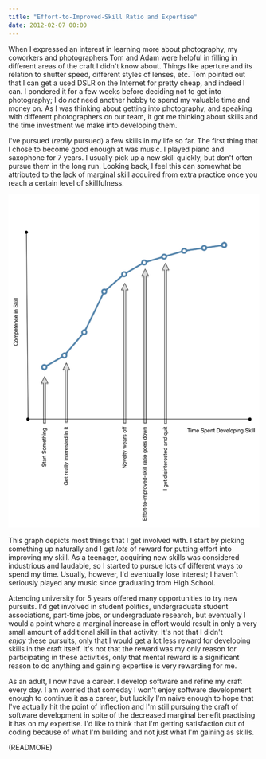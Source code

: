 ```yaml
---
title: "Effort-to-Improved-Skill Ratio and Expertise"
date: 2012-02-07 00:00
---
```


When I expressed an interest in learning more about photography, my coworkers and photographers Tom and Adam were helpful in filling in different areas of the craft I didn't know about. Things like aperture and its relation to shutter speed, different styles of lenses, etc. Tom pointed out that I can get a used DSLR on the Internet for pretty cheap, and indeed I can.&nbsp;I pondered it for a few weeks before deciding not to get into photography; I do&nbsp;_not_&nbsp;need another hobby to spend my valuable time and money on. As I was thinking about getting into photography, and speaking with different photographers on our team, it got me thinking about skills and the time investment we make into developing them.

I've pursued (_really_ pursued) a few skills in my life so far. The first thing that I chose to become good enough at was music. I played piano and saxophone for 7 years. I usually pick up a new skill quickly, but don't often pursue them in the long run. Looking back, I feel this can somewhat be attributed to the lack of marginal skill acquired from extra practice once you reach a certain level of skillfulness.

 ![](/img/import/blog/2012/02/effort-to-improved-skill-ratio-and-expertise/A29666DCFAB346DAB48F4D35BECD2613.png)

This graph depicts most things that I get involved with. I start by picking something up naturally and I get _lots_&nbsp;of reward for putting effort into improving my skill. As a teenager, acquiring new skills was considered industrious and laudable, so I started to pursue lots of different ways to spend my time. Usually, however, I'd eventually lose interest; I haven't seriously played any music since graduating from High School.

Attending university for 5 years offered many opportunities to try new pursuits. I'd get involved in student politics, undergraduate student associations, part-time jobs, or undergraduate research, but eventually I would a point where a marginal increase in effort would result in only a very small amount of additional skill in that activity. It's not that I didn't _enjoy_&nbsp;these pursuits, only that I would get a lot less reward for developing skills in the craft itself. It's not that the reward was my only reason for participating in these activities, only that mental reward is a significant reason to do anything and gaining expertise is very rewarding for me.

As an adult, I now have a career. I develop software and refine my craft every day. I am worried that someday I won't enjoy software development enough to continue it as a career, but luckily I'm naive enough to hope that I've actually hit the point of inflection and I'm still pursuing the craft of software development in spite of the decreased marginal benefit practising it has on my expertise. I'd like to think that I'm getting satisfaction out of coding because of what I'm building and not just what I'm gaining as skills.

(READMORE)
